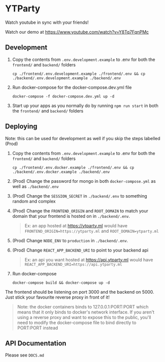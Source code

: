 # YTParty

Watch youtube in sync with your friends!

Watch our demo at https://www.youtube.com/watch?v=Y8Tq7FqnPMc

## Development

1. Copy the contents from `.env.development.example` to .env for both the `frontend/` and `backend/` folders

   `cp ./frontend/.env.development.example ./frontend/.env && cp ./backend/.env.development.example ./backend/.env`

1. Run docker-compose for the docker-compose.dev.yml file

   `docker-compose -f docker-compose.dev.yml up -d`

1. Start up your apps as you normally do by running `npm run start` in both the `frontend/` and `backend/` folders

## Deploying

Note: this can be used for development as well if you skip the steps labelled (Prod)

1. Copy the contents from `.env.development.example` to .env for both the `frontend/` and `backend/` folders

   `cp ./frontend/.env.docker.example ./frontend/.env && cp ./backend/.env.docker.example ./backend/.env`

1. (Prod) Change the password for mongo in both `docker-compose.yml` as well as `./backend/.env`

1. (Prod) Change the `SESSION_SECRET` in `./backend/.env` to something random and complex

1. (Prod) Change the `FRONTEND_ORIGIN` and `ROOT_DOMAIN` to match your domain that your frontend is hosted on in `./backend/.env`.

   > Ex: an app hosted at https://ytparty.ml would have `FRONTEND_ORIGIN=https://ytparty.ml` and `ROOT_DOMAIN=ytparty.ml`

1. (Prod) Change `NODE_ENV` to `production` in `./backend/.env`.

1. (Prod) Change `REACT_APP_BACKEND_URI` to point to your backend api

   > Ex: an api you want hosted at https://api.ytparty.ml would have `REACT_APP_BACKEND_URI=https://api.ytparty.ml`

1. Run docker-compose

   `docker-compose build && docker-compose up -d`

The frontend should be listening on port 3000 and the backend on 5000. Just stick your favourite reverse proxy in front of it!

> Note: the docker containers binds to 127.0.0.1:PORT:PORT which means that it only binds to docker's network interface. If you aren't using a reverse proxy and want to expose this to the public, you'll need to modify the docker-compose file to bind directly to PORT:PORT instead

## API Documentation

Please see `DOCS.md`

